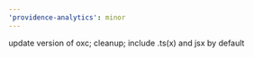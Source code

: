```yaml
---
'providence-analytics': minor
---
```


update version of oxc; cleanup; include .ts(x) and jsx by default
